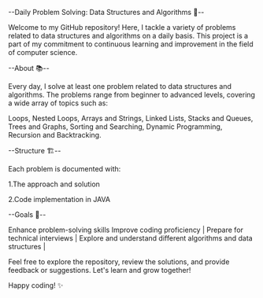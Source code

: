 --Daily Problem Solving: Data Structures and Algorithms 🚀--






Welcome to my GitHub repository! Here, I tackle a variety of problems related to data structures and algorithms on a daily basis. This project is a part of my commitment to continuous learning and improvement in the field of computer science.

--About 📚--






Every day, I solve at least one problem related to data structures and algorithms. The problems range from beginner to advanced levels, covering a wide array of topics such as:

Loops,
Nested Loops,
Arrays and Strings,
Linked Lists,
Stacks and Queues,
Trees and Graphs,
Sorting and Searching,
Dynamic Programming,
Recursion and Backtracking.

--Structure 🏗️--




Each problem is documented with:

1.The approach and solution


2.Code implementation in JAVA


--Goals 🎯--




 Enhance problem-solving skills
Improve coding proficiency |
Prepare for technical interviews |
Explore and understand different algorithms and data structures |




Feel free to explore the repository, review the solutions, and provide feedback or suggestions. Let's learn and grow together! 

Happy coding! ✨
